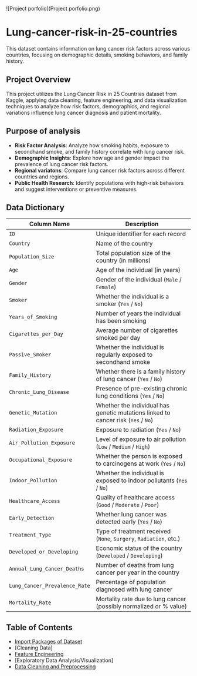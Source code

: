 ![Project porfolio](Project porfolio.png)


# Lung-cancer-risk-in-25-countries

This dataset contains information on lung cancer risk factors across various countries, focusing on demographic details, smoking behaviors, and family history.
## Project Overview

This project utilizes the Lung Cancer Risk in 25 Countries dataset from Kaggle, applying data cleaning, feature engineering, and data visualization techniques to analyze how risk factors, demographics, and regional variations influence lung cancer diagnosis and patient mortality.
## Purpose of analysis

- **Risk Factor Analysis**: Analyze how smoking habits, exposure to secondhand smoke, and family history correlate with lung cancer risk.  
- **Demographic Insights**: Explore how age and gender impact the prevalence of lung cancer risk factors.
- **Regional variatons**: Compare lung cancer risk factors across different countries and regions.    
- **Public Health Research**: Identify populations with high-risk behaviors and suggest interventions or preventive measures.

## Data Dictionary

| Column Name                      | Description                                                                 |
|----------------------------------|-----------------------------------------------------------------------------|
| `ID`                             | Unique identifier for each record                                           |
| `Country`                        | Name of the country                                                         |
| `Population_Size`               | Total population size of the country (in millions)                         |
| `Age`                            | Age of the individual (in years)                                            |
| `Gender`                         | Gender of the individual (`Male` / `Female`)                                |
| `Smoker`                         | Whether the individual is a smoker (`Yes` / `No`)                           |
| `Years_of_Smoking`              | Number of years the individual has been smoking                             |
| `Cigarettes_per_Day`           | Average number of cigarettes smoked per day                                 |
| `Passive_Smoker`                | Whether the individual is regularly exposed to secondhand smoke             |
| `Family_History`                | Whether there is a family history of lung cancer (`Yes` / `No`)             |
| `Chronic_Lung_Disease`         | Presence of pre-existing chronic lung conditions (`Yes` / `No`)             |
| `Genetic_Mutation`             | Whether the individual has genetic mutations linked to cancer risk (`Yes` / `No`) |
| `Radiation_Exposure`           | Exposure to radiation (`Yes` / `No`)                                        |
| `Air_Pollution_Exposure`       | Level of exposure to air pollution (`Low` / `Medium` / `High`)              |
| `Occupational_Exposure`        | Whether the person is exposed to carcinogens at work (`Yes` / `No`)         |
| `Indoor_Pollution`             | Whether the individual is exposed to indoor pollutants (`Yes` / `No`)       |
| `Healthcare_Access`            | Quality of healthcare access (`Good` / `Moderate` / `Poor`)                 |
| `Early_Detection`              | Whether lung cancer was detected early (`Yes` / `No`)                       |
| `Treatment_Type`               | Type of treatment received (`None`, `Surgery`, `Radiation`, etc.)           |
| `Developed_or_Developing`      | Economic status of the country (`Developed` / `Developing`)                 |
| `Annual_Lung_Cancer_Deaths`    | Number of deaths from lung cancer per year in the country                   |
| `Lung_Cancer_Prevalence_Rate` | Percentage of population diagnosed with lung cancer                         |
| `Mortality_Rate`               | Mortality rate due to lung cancer (possibly normalized or % value)          |

## Table of Contents

- [Import Packages of Dataset](#dataset)
- [Cleaning Data]
- [Feature Engineering](#feature-engineering)
- [Exploratory Data Analysis/Visualization]
- [Data Cleaning and Preprocessing](#data-cleaning-and-preprocessing)











   
